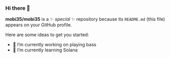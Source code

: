 ### Hi there 👋


**mobi35/mobi35** is a ✨ _special_ ✨ repository because its `README.md` (this file) appears on your GitHub profile.

Here are some ideas to get you started:

- 🔭 I’m currently working on playing bass
- 🌱 I’m currently learning Solana
